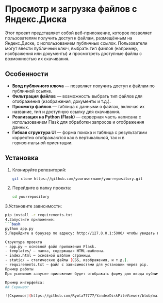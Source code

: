 # Просмотр и загрузка файлов с Яндекс.Диска

Этот проект представляет собой веб-приложение, которое позволяет пользователям получить доступ к файлам, размещённым на Яндекс.Диске, с использованием публичных ссылок. Пользователи могут ввести публичный ключ, выбрать тип файлов (например, изображения или документы) и просмотреть доступные файлы с возможностью их скачивания.

## Особенности

- **Ввод публичного ключа** — позволяет получить доступ к файлам по публичной ссылке.
- **Фильтрация файлов** — возможность выбрать тип файлов для отображения (изображения, документы и т.д.).
- **Просмотр файлов** — таблица с данными о файлах, включая их название, тип и доступную ссылку для скачивания.
- **Реализация на Python (Flask)** — серверная часть написана с использованием Flask для обработки запросов и отображения данных.
- **Гибкая структура UI** — форма поиска и таблица с результатами корректно отображаются как в вертикальной, так и в горизонтальной ориентации.

## Установка

1. Клонируйте репозиторий:
   ```bash
   git clone https://github.com/yourusername/yourrepository.git
2. Перейдите в папку проекта:
   ```bash
   cd yourrepository
3.Установите зависимости:
   ```bash
   pip install -r requirements.txt
4.Запустите приложение:
   ```bash
   python app.py
5.Перейдите в браузер по адресу: http://127.0.0.1:5000/ чтобы увидеть приложение.

Структура проекта
- app.py — основной файл приложения Flask.
- templates/ — папка, содержащая HTML-шаблоны.
- index.html — основной шаблон страницы.
- static/ — статические файлы (CSS, изображения, и т.д.).
- requirements.txt — файл с зависимостями для установки через pip.
Пример работы
При успешном запуске приложение будет отображать форму для ввода публичного ключа Яндекс.Диска и выбора типа файлов. После нажатия кнопки "Получить файлы", приложение загрузит список доступных файлов, отображая их названия и типы. Также будет предоставлена ссылка для скачивания каждого файла.

Пример интерфейса:
## Скриншот

![Скриншот](https://github.com/Ryota77777/YandexDiskFileViewer/blob/main/screen11.jpg?raw=true)
